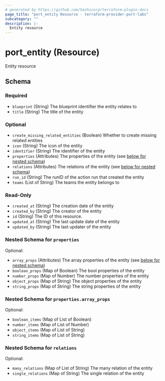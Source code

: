 ```yaml
---
# generated by https://github.com/hashicorp/terraform-plugin-docs
page_title: "port_entity Resource - terraform-provider-port-labs"
subcategory: ""
description: |-
  Entity resource
---
```


# port_entity (Resource)

Entity resource



<!-- schema generated by tfplugindocs -->
## Schema

### Required

- `blueprint` (String) The blueprint identifier the entity relates to
- `title` (String) The title of the entity

### Optional

- `create_missing_related_entities` (Boolean) Whether to create missing related entities
- `icon` (String) The icon of the entity
- `identifier` (String) The identifier of the entity
- `properties` (Attributes) The properties of the entity (see [below for nested schema](#nestedatt--properties))
- `relations` (Attributes) The relations of the entity (see [below for nested schema](#nestedatt--relations))
- `run_id` (String) The runID of the action run that created the entity
- `teams` (List of String) The teams the entity belongs to

### Read-Only

- `created_at` (String) The creation date of the entity
- `created_by` (String) The creator of the entity
- `id` (String) The ID of this resource.
- `updated_at` (String) The last update date of the entity
- `updated_by` (String) The last updater of the entity

<a id="nestedatt--properties"></a>
### Nested Schema for `properties`

Optional:

- `array_props` (Attributes) The array properties of the entity (see [below for nested schema](#nestedatt--properties--array_props))
- `boolean_props` (Map of Boolean) The bool properties of the entity
- `number_props` (Map of Number) The number properties of the entity
- `object_props` (Map of String) The object properties of the entity
- `string_props` (Map of String) The string properties of the entity

<a id="nestedatt--properties--array_props"></a>
### Nested Schema for `properties.array_props`

Optional:

- `boolean_items` (Map of List of Boolean)
- `number_items` (Map of List of Number)
- `object_items` (Map of List of String)
- `string_items` (Map of List of String)



<a id="nestedatt--relations"></a>
### Nested Schema for `relations`

Optional:

- `many_relations` (Map of List of String) The many relation of the entity
- `single_relations` (Map of String) The single relation of the entity
